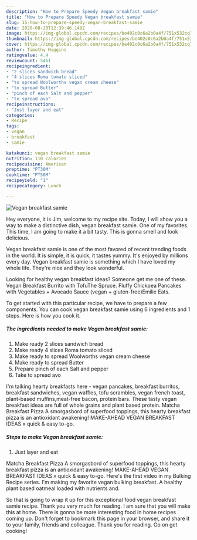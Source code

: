 ```yaml
---
description: "How to Prepare Speedy Vegan breakfast samie"
title: "How to Prepare Speedy Vegan breakfast samie"
slug: 15-how-to-prepare-speedy-vegan-breakfast-samie
date: 2020-08-20T12:39:46.149Z
image: https://img-global.cpcdn.com/recipes/be402c0c6a2b0a4f/751x532cq70/vegan-breakfast-samie-recipe-main-photo.jpg
thumbnail: https://img-global.cpcdn.com/recipes/be402c0c6a2b0a4f/751x532cq70/vegan-breakfast-samie-recipe-main-photo.jpg
cover: https://img-global.cpcdn.com/recipes/be402c0c6a2b0a4f/751x532cq70/vegan-breakfast-samie-recipe-main-photo.jpg
author: Timothy Higgins
ratingvalue: 4.4
reviewcount: 5461
recipeingredient:
- "2 slices sandwich bread"
- "4 slices Roma tomato sliced"
- "to spread Woolworths vegan cream cheese"
- "to spread Butter"
- "pinch of each Salt and pepper"
- "to spread avo"
recipeinstructions:
- "Just layer and eat"
categories:
- Recipe
tags:
- vegan
- breakfast
- samie

katakunci: vegan breakfast samie 
nutrition: 110 calories
recipecuisine: American
preptime: "PT30M"
cooktime: "PT50M"
recipeyield: "1"
recipecategory: Lunch

---
```



![Vegan breakfast samie](https://img-global.cpcdn.com/recipes/be402c0c6a2b0a4f/751x532cq70/vegan-breakfast-samie-recipe-main-photo.jpg)

Hey everyone, it is Jim, welcome to my recipe site. Today, I will show you a way to make a distinctive dish, vegan breakfast samie. One of my favorites. This time, I am going to make it a bit tasty. This is gonna smell and look delicious.

Vegan breakfast samie is one of the most favored of recent trending foods in the world. It is simple, it is quick, it tastes yummy. It's enjoyed by millions every day. Vegan breakfast samie is something which I have loved my whole life. They're nice and they look wonderful.

Looking for healthy vegan breakfast ideas? Someone get me one of these. Vegan Breakfast Burrito with TofuThe Spruce. Fluffy Chickpea Pancakes with Vegetables + Avocado Sauce (vegan + gluten-free)Emilie Eats.


To get started with this particular recipe, we have to prepare a few components. You can cook vegan breakfast samie using 6 ingredients and 1 steps. Here is how you cook it.

<!--inarticleads1-->

##### The ingredients needed to make Vegan breakfast samie:

1. Make ready 2 slices sandwich bread
1. Make ready 4 slices Roma tomato sliced
1. Make ready to spread Woolworths vegan cream cheese
1. Make ready to spread Butter
1. Prepare pinch of each Salt and pepper
1. Take to spread avo


I&#39;m talking hearty breakfasts here - vegan pancakes, breakfast burritos, breakfast sandwiches, vegan waffles, tofu scrambles, vegan french toast, plant-based muffins,meat-free bacon, protein bars. These tasty vegan breakfast ideas are full of whole grains and plant based protein. Matcha Breakfast Pizza A smorgasbord of superfood toppings, this hearty breakfast pizza is an antioxidant awakening! MAKE-AHEAD VEGAN BREAKFAST IDEAS » quick &amp; easy to-go. 

<!--inarticleads2-->

##### Steps to make Vegan breakfast samie:

1. Just layer and eat


Matcha Breakfast Pizza A smorgasbord of superfood toppings, this hearty breakfast pizza is an antioxidant awakening! MAKE-AHEAD VEGAN BREAKFAST IDEAS » quick &amp; easy to-go. Here&#39;s the first video in my Bulking Recipe series. I&#39;m making my favorite vegan bulking breakfast. A healthy plant based oatmeal loaded with nutrients and. 

So that is going to wrap it up for this exceptional food vegan breakfast samie recipe. Thank you very much for reading. I am sure that you will make this at home. There is gonna be more interesting food in home recipes coming up. Don't forget to bookmark this page in your browser, and share it to your family, friends and colleague. Thank you for reading. Go on get cooking!
